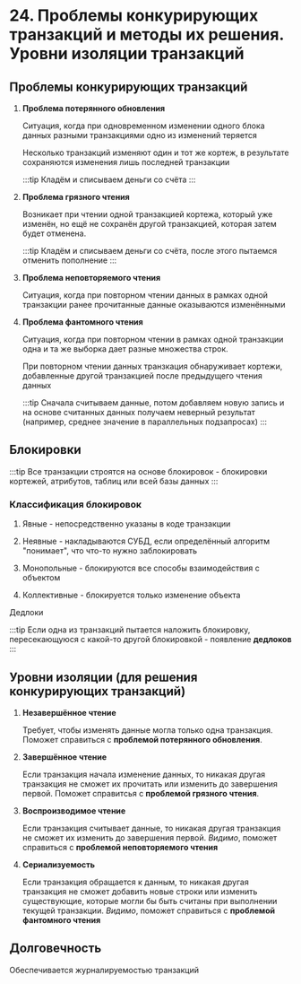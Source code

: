 # 24. Проблемы конкурирующих транзакций и методы их решения. Уровни изоляции транзакций

## Проблемы конкурирующих транзакций

1. **Проблема потерянного обновления**

    Ситуация, когда при одновременном изменении одного блока данных разными транзакциями одно из изменений теряется
    
    Несколько транзакций изменяют один и тот же кортеж, в результате сохраняются изменения лишь последней транзакции

    :::tip
    Кладём и списываем деньги со счёта
    :::

2. **Проблема грязного чтения**

    Возникает при чтении одной транзакцией кортежа, который уже изменён, но ещё не сохранён другой транзакцией, которая затем будет отменена.

    :::tip
    Кладём и списываем деньги со счёта, после этого пытаемся отменить пополнение
    :::

3. **Проблема неповторяемого чтения**

   Ситуация, когда при повторном чтении данных в рамках одной транзакции ранее прочитанные данные оказываются изменёнными

4. **Проблема фантомного чтения**

    Ситуация, когда при повторном чтении в рамках одной транзакции одна и та же выборка дает разные множества строк.
    
    При повторном чтении данных транзкация обнаруживает кортежи, добавленные другой транзакцией после предыдущего чтения данных

    :::tip
    Сначала считываем данные, потом добавляем новую запись и на основе считанных данных получаем неверный результат (например, среднее значение в параллельных подзапросах)
    :::

## Блокировки

:::tip
Все транзакции строятся на основе блокировок - блокировки кортежей, атрибутов, таблиц или всей базы данных
:::

### Классификация блокировок

1. Явные - непосредственно указаны в коде транзакции

2. Неявные - накладываются СУБД, если определённый алгоритм "понимает", что что-то нужно заблокировать

3. Монопольные - блокируются все способы взаимодействия с объектом

4. Коллективные - блокируется только изменение объекта

Дедлоки

:::tip
Если одна из транзакций пытается наложить блокировку, пересекающуюся с какой-то другой блокировкой - появление **дедлоков**
:::

## Уровни изоляции (для решения конкурирующих транзакций)

1. **Незавершённое чтение**

    Требует, чтобы изменять данные могла только одна транзакция. Поможет справиться с **проблемой потерянного обновления**.

2. **Завершённое чтение**

    Если транзакция начала изменение данных, то никакая другая транзакция не сможет их прочитать или изменить до завершения первой. Поможет справитсья с **проблемой грязного чтения**.

3. **Воспроизводимое чтение**

    Если транзакция считывает данные, то никакая другая транзакция не сможет их изменить до завершения первой. _Видимо_, поможет справиться с **проблемой неповторяемого чтения**

4. **Сериализуемость**

    Если транзакция обращается к данным, то никакая другая транзакция не сможет добавить новые строки или изменить существующие, которые могли бы быть считаны при выполнении текущей транзакции. _Видимо_, поможет справиться с **проблемой фантомного чтения**

## Долговечность

Обеспечивается журналируемостью транзакций

